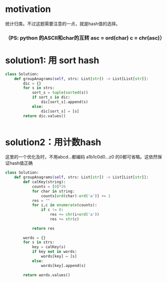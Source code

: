# motivation
统计归类。不过这题需要注意的一点，就是hash值的选择。

### （PS: python 的ASCII和char的互转 asc = ord(char) c = chr(asc)）

# solution1: 用 sort hash 
```py
class Solution:
    def groupAnagrams(self, strs: List[str]) -> List[List[str]]:
        dic = {}
        for s in strs:
            sort_s = tuple(sorted(s))
            if sort_s in dic:
                dic[sort_s].append(s)
            else:
                dic[sort_s] = [s]
        return dic.values()
        
```

# solution2：用计数hash
这里的一个优化及时，不用abcd...都编码
a1b1c0d0...z0 的0都可省略。这依然保证hash值正确
```py
class Solution:
    def groupAnagrams(self, strs: List[str]) -> List[List[str]]:
        def calKey(string):
            counts = [0]*26
            for char in string:
                counts[ord(char)-ord('a')] += 1
            res = ""
            for i,c in enumerate(counts):
                if c != 0: 
                    res += chr(i+ord('a'))
                    res += str(c)
            
            return res
        
        words = {}
        for s in strs:
            key = calKey(s)
            if key not in words:
                words[key] = [s]
            else:
                words[key].append(s)
        
        return words.values()
```